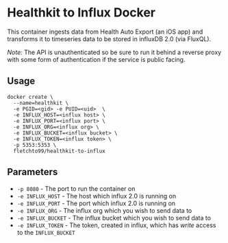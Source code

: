 # Healthkit to Influx Docker

This container ingests data from Health Auto Export (an iOS app) and transforms it to timeseries data to be stored in influxDB 2.0 (via FluxQL).

*Note:* The API is unauthenticated so be sure to run it behind a reverse proxy with some form of authentication if the service is public facing.

## Usage

```
docker create \
  --name=healthkit \
  -e PGID=<gid> -e PUID=<uid>  \
  -e INFLUX_HOST=<influx host> \
  -e INFLUX_PORT=<influx port> \
  -e INFLUX_ORG=<influx org> \
  -e INFLUX_BUCKET=<influx bucket> \
  -e INFLUX_TOKEN=<influx token> \
  -p 5353:5353 \
  fletchto99/healthkit-to-influx
```

## Parameters
* `-p 8080` - The port to run the container on
* `-e INFLUX_HOST` - The host which influx 2.0 is running on
* `-e INFLUX_PORT` - The port which influx 2.0 is running on 
* `-e INFLUX_ORG` - The influx org which you wish to send data to
* `-e INFLUX_BUCKET` - The influx bucket which you wish to send data to
* `-e INFLUX_TOKEN` - The token, created in influx, which has *write* access to the `INFLUX_BUCKET`
